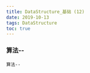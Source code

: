 ```yaml
---
title: DataStructure_基础 (12)
date: 2019-10-13
tags: DataStructure
toc: true
---
```


### 算法--
    算法--

<!-- more -->

#### 





